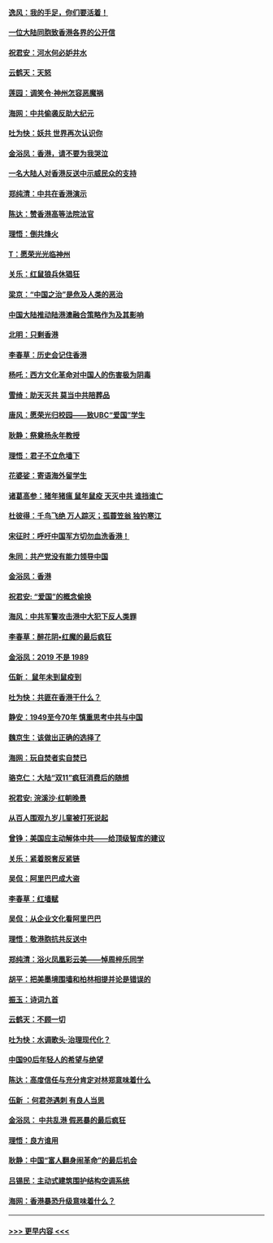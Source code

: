 #### [逸风：我的手足，你们要活着！](../pages/nsc993/n11676352.md?t=11241955) 
#### [一位大陆同胞致香港各界的公开信](../pages/nsc993/n11675761.md?t=11241955) 
#### [祝君安：河水何必妒井水](../pages/nsc993/n11675746.md?t=11241955) 
#### [云鹤天：天怒](../pages/nsc993/n11675718.md?t=11241955) 
#### [莲园：调笑令‧神州怎容恶魔祸](../pages/nsc993/n11675648.md?t=11241955) 
#### [海网：中共偷袭反助大纪元](../pages/nsc993/n11673515.md?t=11241955) 
#### [吐为快：妖共 世界再次认识你](../pages/nsc993/n11673506.md?t=11241955) 
#### [金浴凤：香港，请不要为我哭泣](../pages/nsc993/n11673248.md?t=11241955) 
#### [一名大陆人对香港反送中示威民众的支持](../pages/nsc993/n11672615.md?t=11241955) 
#### [郑纯清：中共在香港演示](../pages/nsc993/n11670539.md?t=11241955) 
#### [陈达：赞香港高等法院法官](../pages/nsc993/n11669542.md?t=11241955) 
#### [理悟：倒共烽火](../pages/nsc993/n11668844.md?t=11241955) 
#### [T：愿荣光光临神州](../pages/nsc993/n11668421.md?t=11241955) 
#### [关乐：红鼠狼兵休猖狂](../pages/nsc993/n11668378.md?t=11241955) 
#### [梁京：“中国之治”是危及人类的恶治](../pages/nsc993/n11668328.md?t=11241955) 
#### [中国大陆推动陆港澳融合策略作为及其影响](../pages/nsc993/n11668157.md?t=11241955) 
#### [北明：只剩香港](../pages/nsc993/n11668002.md?t=11241955) 
#### [李春草：历史会记住香港](../pages/nsc993/n11667927.md?t=11241955) 
#### [杨吒：西方文化革命对中国人的伤害极为阴毒](../pages/nsc993/n11664521.md?t=11241955) 
#### [雪绮：助天灭共 莫当中共陪葬品](../pages/nsc993/n11662650.md?t=11241955) 
#### [唐风：愿荣光归校园——致UBC“爱国”学生](../pages/nsc993/n11662194.md?t=11241955) 
#### [耿静：祭奠杨永年教授](../pages/nsc993/n11662514.md?t=11241955) 
#### [理悟：君子不立危墙下](../pages/nsc993/n11662172.md?t=11241955) 
#### [花婆娑：寄语海外留学生](../pages/nsc993/n11662121.md?t=11241955) 
#### [诸葛高参：猪年猪瘟 鼠年鼠疫 天灭中共 谁挡谁亡](../pages/nsc993/n11661980.md?t=11241955) 
#### [杜彼得：千鸟飞绝 万人踪灭；孤蓑笠翁 独钓寒江](../pages/nsc993/n11661170.md?t=11241955) 
#### [宋征时：呼吁中国军方切勿血洗香港！](../pages/nsc993/n11415318.md?t=11241955) 
#### [朱同：共产党没有能力领导中国](../pages/nsc993/n11660421.md?t=11241955) 
#### [金浴凤：香港](../pages/nsc993/n11660419.md?t=11241955) 
#### [祝君安: “爱国”的概念偷换](../pages/nsc993/n11659706.md?t=11241955) 
#### [海风：中共军警攻击港中大犯下反人类罪](../pages/nsc993/n11659632.md?t=11241955) 
#### [李春草：醉花阴•红魔的最后疯狂](../pages/nsc993/n11659287.md?t=11241955) 
#### [金浴凤：2019 不是 1989](../pages/nsc993/n11657663.md?t=11241955) 
#### [伍新： 鼠年未到鼠疫到](../pages/nsc993/n11655098.md?t=11241955) 
#### [吐为快：共匪在香港干什么？](../pages/nsc993/n11654891.md?t=11241955) 
#### [静安：1949至今70年 慎重思考中共与中国](../pages/nsc993/n11651244.md?t=11241955) 
#### [魏京生：该做出正确的选择了](../pages/nsc993/n11653084.md?t=11241955) 
#### [海网：玩自焚者实自焚已](../pages/nsc993/n11652423.md?t=11241955) 
#### [骆克仁：大陆“双11”疯狂消费后的随想](../pages/nsc993/n11652305.md?t=11241955) 
#### [祝君安: 浣溪沙·红朝晚景](../pages/nsc993/n11652258.md?t=11241955) 
#### [从百人围观九岁儿童被打死说起](../pages/nsc993/n11651030.md?t=11241955) 
#### [曾铮：美国应主动解体中共——给顶级智库的建议](../pages/nsc993/n11649888.md?t=11241955) 
#### [关乐：紧着脱套反紧链](../pages/nsc993/n11649069.md?t=11241955) 
#### [吴侃：阿里巴巴成大盗](../pages/nsc993/n11645523.md?t=11241955) 
#### [李春草：红墙赋](../pages/nsc993/n11646389.md?t=11241955) 
#### [吴侃：从企业文化看阿里巴巴](../pages/nsc993/n11645476.md?t=11241955) 
#### [理悟：敬港胞抗共反送中](../pages/nsc993/n11645466.md?t=11241955) 
#### [郑纯清：浴火凤凰彩云美——悼周梓乐同学](../pages/nsc993/n11645155.md?t=11241955) 
#### [胡平：把美墨境围墙和柏林相提并论是错误的](../pages/nsc993/n11645134.md?t=11241955) 
#### [振玉：诗词九首](../pages/nsc993/n11644081.md?t=11241955) 
#### [云鹤天：不顾一切](../pages/nsc993/n11643508.md?t=11241955) 
#### [吐为快：水调歌头·治理现代化？](../pages/nsc993/n11643485.md?t=11241955) 
#### [中国90后年轻人的希望与绝望](../pages/nsc993/n11642317.md?t=11241955) 
#### [陈达：高度信任与充分肯定对林郑意味着什么](../pages/nsc993/n11641441.md?t=11241955) 
#### [伍新 ：何君尧遇刺 有良人当思](../pages/nsc993/n11641503.md?t=11241955) 
#### [金浴凤： 中共乱港  假恶暴的最后疯狂](../pages/nsc993/n11641495.md?t=11241955) 
#### [理悟：良方谁用](../pages/nsc993/n11641463.md?t=11241955) 
#### [耿静：中国“富人翻身闹革命”的最后机会](../pages/nsc993/n11640655.md?t=11241955) 
#### [吕锡民：主动式建筑围护结构空调系统](../pages/nsc993/n11640168.md?t=11241955) 
#### [海网：香港暴恐升级意味着什么？](../pages/nsc993/n11635904.md?t=11241955) 

----
#### [ >>> 更早内容 <<< ](../indexes/nsc993-earlier.md)
